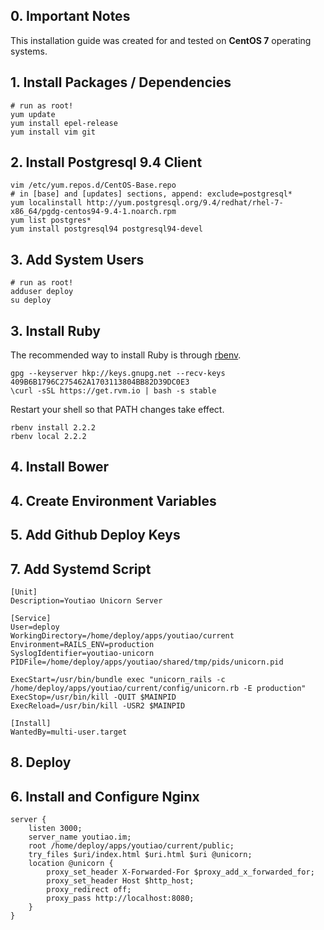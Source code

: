 ## 0. Important Notes

This installation guide was created for and tested on **CentOS 7** operating systems.


## 1. Install Packages / Dependencies

```
# run as root!
yum update
yum install epel-release
yum install vim git
```


## 2. Install Postgresql 9.4 Client


```
vim /etc/yum.repos.d/CentOS-Base.repo
# in [base] and [updates] sections, append: exclude=postgresql*
yum localinstall http://yum.postgresql.org/9.4/redhat/rhel-7-x86_64/pgdg-centos94-9.4-1.noarch.rpm
yum list postgres*
yum install postgresql94 postgresql94-devel
```


## 3. Add System Users

```
# run as root!
adduser deploy
su deploy
```


## 3. Install Ruby

The recommended way to install Ruby is through [rbenv](https://github.com/sstephenson/rbenv).

```
gpg --keyserver hkp://keys.gnupg.net --recv-keys 409B6B1796C275462A1703113804BB82D39DC0E3
\curl -sSL https://get.rvm.io | bash -s stable
```

Restart your shell so that PATH changes take effect.

```
rbenv install 2.2.2
rbenv local 2.2.2
```


## 4. Install Bower


## 4. Create Environment Variables


## 5. Add Github Deploy Keys




## 7. Add Systemd Script

```
[Unit]
Description=Youtiao Unicorn Server

[Service]
User=deploy
WorkingDirectory=/home/deploy/apps/youtiao/current
Environment=RAILS_ENV=production
SyslogIdentifier=youtiao-unicorn
PIDFile=/home/deploy/apps/youtiao/shared/tmp/pids/unicorn.pid

ExecStart=/usr/bin/bundle exec "unicorn_rails -c /home/deploy/apps/youtiao/current/config/unicorn.rb -E production"
ExecStop=/usr/bin/kill -QUIT $MAINPID
ExecReload=/usr/bin/kill -USR2 $MAINPID

[Install]
WantedBy=multi-user.target
```

## 8. Deploy


## 6. Install and Configure Nginx

```
server {
    listen 3000;
    server_name youtiao.im;
    root /home/deploy/apps/youtiao/current/public;
    try_files $uri/index.html $uri.html $uri @unicorn;
    location @unicorn {
        proxy_set_header X-Forwarded-For $proxy_add_x_forwarded_for;
        proxy_set_header Host $http_host;
        proxy_redirect off;
        proxy_pass http://localhost:8080;
    }
}
```
